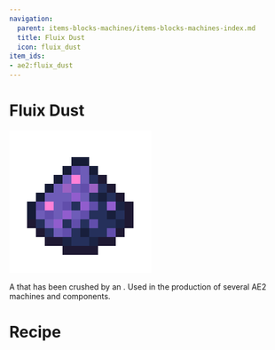 ```yaml
---
navigation:
  parent: items-blocks-machines/items-blocks-machines-index.md
  title: Fluix Dust
  icon: fluix_dust
item_ids:
- ae2:fluix_dust
---
```

# Fluix Dust

![Fluix Dust](../assets/items/fluix_dust.png)

A <ItemLink id="fluix_crystal"/> that has been crushed by an <ItemLink id="inscriber"/>. Used in the production of
several AE2 machines and components.

# Recipe

<RecipeFor id="fluix_dust" />
